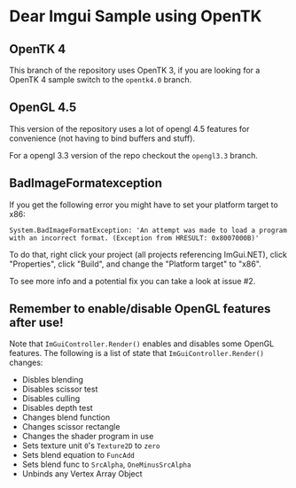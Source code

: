 # Dear Imgui Sample using OpenTK

## OpenTK 4

This branch of the repository uses OpenTK 3, if you are looking for a OpenTK 4 sample switch to the `opentk4.0` branch.

## OpenGL 4.5

This version of the repository uses a lot of opengl 4.5 features for convenience (not having to bind buffers and stuff).

For a opengl 3.3 version of the repo checkout the `opengl3.3` branch.

## BadImageFormatexception

If you get the following error you might have to set your platform target to x86:

```
System.BadImageFormatException: 'An attempt was made to load a program with an incorrect format. (Exception from HRESULT: 0x8007000B)'
```

To do that, right click your project (all projects referencing ImGui.NET), click "Properties", click "Build", and change the "Platform target" to "x86".

To see more info and a potential fix you can take a look at issue #2.

## Remember to enable/disable OpenGL features after use!

Note that `ImGuiController.Render()` enables and disables some OpenGL features. The following is a list of state that `ImGuiController.Render()` changes:

- Disbles blending
- Disables scissor test
- Disables culling
- Disables depth test
- Changes blend function
- Changes scissor rectangle
- Changes the shader program in use
- Sets texture unit `0`'s `Texture2D` to `zero`
- Sets blend equation to `FuncAdd`
- Sets blend func to `SrcAlpha`, `OneMinusSrcAlpha`
- Unbinds any Vertex Array Object